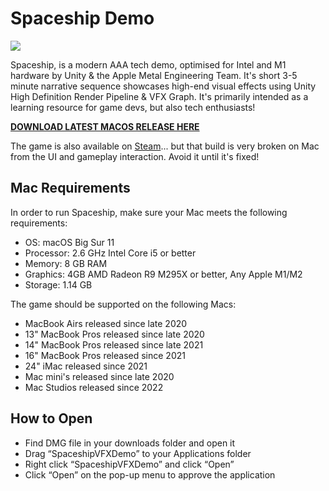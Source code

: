 # Spaceship Demo

![](https://blogs.unity3d.com/wp-content/uploads/2019/08/image10.png)

Spaceship, is a modern AAA tech demo, optimised for Intel and M1 hardware by Unity & the Apple Metal Engineering Team. It's short 3-5 minute narrative sequence showcases high-end visual effects using Unity High Definition Render Pipeline & VFX Graph. It's primarily intended as a learning resource for game devs, but also tech enthusiasts! 

**[DOWNLOAD LATEST MACOS RELEASE HERE](https://github.com/mrmacright/SpaceshipDemo/releases/tag/MrMacRightBuilds)**

The game is also available on [Steam](https://store.steampowered.com/app/1605230/Spaceship__Visual_Effect_Graph_Demo/)... but that build is very broken on Mac from the UI and gameplay interaction. Avoid it until it's fixed! 

## Mac Requirements

In order to run Spaceship, make sure your Mac meets the following requirements:
* OS: macOS Big Sur 11 
* Processor: 2.6 GHz Intel Core i5 or better
* Memory: 8 GB RAM
* Graphics: 4GB AMD Radeon R9 M295X or better, Any Apple M1/M2
* Storage: 1.14 GB

The game should be supported on the following Macs:
* MacBook Airs released since late 2020
* 13" MacBook Pros released since late 2020
* 14" MacBook Pros released since late 2021
* 16" MacBook Pros released since 2021
* 24" iMac released since 2021
* Mac mini's released since late 2020
* Mac Studios released since 2022

## How to Open
* Find DMG file in your downloads folder and open it
* Drag “SpaceshipVFXDemo” to your Applications folder
* Right click “SpaceshipVFXDemo” and click “Open”
* Click “Open” on the pop-up menu to approve the application 

